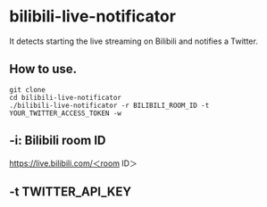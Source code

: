 # bilibili-live-notificator

It detects starting the live streaming on Bilibili and notifies a Twitter.

## How to use.

```
git clone 
cd bilibili-live-notificator
./bilibili-live-notificator -r BILIBILI_ROOM_ID -t YOUR_TWITTER_ACCESS_TOKEN -w
```

## -i: Bilibili room ID

https://live.bilibili.com/＜room ID＞

## -t TWITTER_API_KEY

